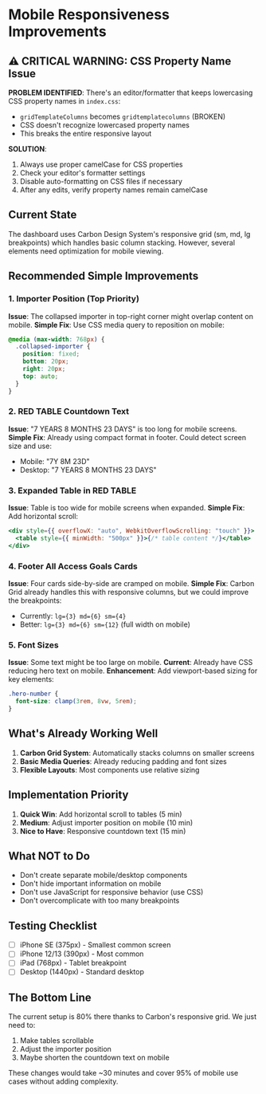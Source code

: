 # Mobile Responsiveness Improvements

## ⚠️ CRITICAL WARNING: CSS Property Name Issue

**PROBLEM IDENTIFIED**: There's an editor/formatter that keeps lowercasing CSS property names in `index.css`:

- `gridTemplateColumns` becomes `gridtemplatecolumns` (BROKEN)
- CSS doesn't recognize lowercased property names
- This breaks the entire responsive layout

**SOLUTION**:

1. Always use proper camelCase for CSS properties
2. Check your editor's formatter settings
3. Disable auto-formatting on CSS files if necessary
4. After any edits, verify property names remain camelCase

## Current State

The dashboard uses Carbon Design System's responsive grid (sm, md, lg breakpoints) which handles basic column stacking. However, several elements need optimization for mobile viewing.

## Recommended Simple Improvements

### 1. **Importer Position (Top Priority)**

**Issue**: The collapsed importer in top-right corner might overlap content on mobile.
**Simple Fix**: Use CSS media query to reposition on mobile:

```css
@media (max-width: 768px) {
  .collapsed-importer {
    position: fixed;
    bottom: 20px;
    right: 20px;
    top: auto;
  }
}
```

### 2. **RED TABLE Countdown Text**

**Issue**: "7 YEARS 8 MONTHS 23 DAYS" is too long for mobile screens.
**Simple Fix**: Already using compact format in footer. Could detect screen size and use:

- Mobile: "7Y 8M 23D"
- Desktop: "7 YEARS 8 MONTHS 23 DAYS"

### 3. **Expanded Table in RED TABLE**

**Issue**: Table is too wide for mobile screens when expanded.
**Simple Fix**: Add horizontal scroll:

```jsx
<div style={{ overflowX: "auto", WebkitOverflowScrolling: "touch" }}>
  <table style={{ minWidth: "500px" }}>{/* table content */}</table>
</div>
```

### 4. **Footer All Access Goals Cards**

**Issue**: Four cards side-by-side are cramped on mobile.
**Simple Fix**: Carbon Grid already handles this with responsive columns, but we could improve the breakpoints:

- Currently: `lg={3} md={6} sm={4}`
- Better: `lg={3} md={6} sm={12}` (full width on mobile)

### 5. **Font Sizes**

**Issue**: Some text might be too large on mobile.
**Current**: Already have CSS reducing hero text on mobile.
**Enhancement**: Add viewport-based sizing for key elements:

```css
.hero-number {
  font-size: clamp(3rem, 8vw, 5rem);
}
```

## What's Already Working Well

1. **Carbon Grid System**: Automatically stacks columns on smaller screens
2. **Basic Media Queries**: Already reducing padding and font sizes
3. **Flexible Layouts**: Most components use relative sizing

## Implementation Priority

1. **Quick Win**: Add horizontal scroll to tables (5 min)
2. **Medium**: Adjust importer position on mobile (10 min)
3. **Nice to Have**: Responsive countdown text (15 min)

## What NOT to Do

- Don't create separate mobile/desktop components
- Don't hide important information on mobile
- Don't use JavaScript for responsive behavior (use CSS)
- Don't overcomplicate with too many breakpoints

## Testing Checklist

- [ ] iPhone SE (375px) - Smallest common screen
- [ ] iPhone 12/13 (390px) - Most common
- [ ] iPad (768px) - Tablet breakpoint
- [ ] Desktop (1440px) - Standard desktop

## The Bottom Line

The current setup is 80% there thanks to Carbon's responsive grid. We just need to:

1. Make tables scrollable
2. Adjust the importer position
3. Maybe shorten the countdown text on mobile

These changes would take ~30 minutes and cover 95% of mobile use cases without adding complexity.

